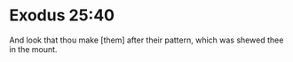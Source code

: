 # Exodus 25:40

And look that thou make [them] after their pattern, which was shewed thee in the mount.